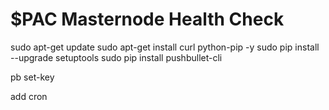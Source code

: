 # $PAC Masternode Health Check



sudo apt-get update
sudo apt-get install curl python-pip -y
sudo pip install --upgrade setuptools
sudo pip install pushbullet-cli

pb set-key

add cron
